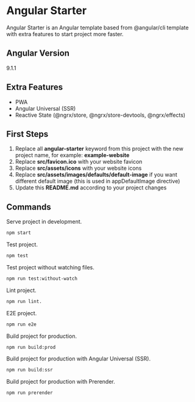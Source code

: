 # Angular Starter

Angular Starter is an Angular template based from @angular/cli template with extra features to start project more faster.

## Angular Version

9.1.1

## Extra Features

* PWA
* Angular Universal (SSR)
* Reactive State (@ngrx/store, @ngrx/store-devtools, @ngrx/effects) 

## First Steps

1. Replace all **angular-starter** keyword from this project with the new project name, for example: **example-website**
1. Replace **src/favicon.ico** with your website favicon
1. Replace **src/assets/icons** with your website icons
1. Replace **src/assets/images/defaults/default-image** if you want different default image (this is used in appDefaultImage directive)
1. Update this **README.md** according to your project changes

## Commands

Serve project in development.

```bash
npm start
```

Test project.

```bash
npm test
```

Test project without watching files.

```bash
npm run test:without-watch
```

Lint project.

```bash
npm run lint.
```

E2E project.

```bash
npm run e2e
```

Build project for production.

```bash
npm run build:prod
```

Build project for production with Angular Universal (SSR).

```bash
npm run build:ssr
```

Build project for production with Prerender.

```bash
npm run prerender
```
